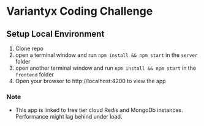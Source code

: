 # Variantyx Coding Challenge

## Setup Local Environment

1. Clone repo
2. open a terminal window and run `npm install && npm start` in the `server` folder
3. open another terminal window and run `npm install && npm start` in the `frontend` folder
4. Open your browser to http://localhost:4200 to view the app

### Note

* This app is linked to free tier cloud Redis and MongoDb instances. Performance might lag behind under load.